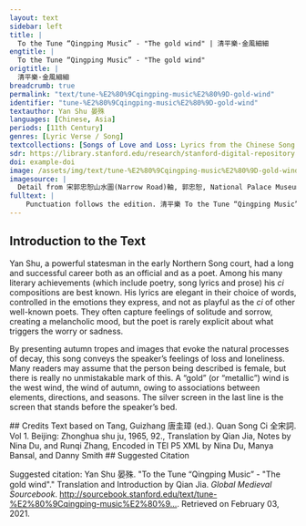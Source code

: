 ```yaml
---
layout: text
sidebar: left
title: |
  To the Tune “Qingping Music” - "The gold wind" | 清平樂·金風細細
engtitle: |
  To the Tune “Qingping Music” - "The gold wind"
origtitle: |
  清平樂·金風細細
breadcrumb: true
permalink: "text/tune-%E2%80%9Cqingping-music%E2%80%9D-gold-wind"
identifier: "tune-%E2%80%9Cqingping-music%E2%80%9D-gold-wind"
textauthor: Yan Shu 晏殊
languages: [Chinese, Asia]
periods: [11th Century]
genres: [Lyric Verse / Song]
textcollections: [Songs of Love and Loss: Lyrics from the Chinese Song Dynasty, Love Songs of the Medieval World: Lyrics from Europe and Asia]
sdr: https://library.stanford.edu/research/stanford-digital-repository 
doi: example-doi 
image: /assets/img/text/tune-%E2%80%9Cqingping-music%E2%80%9D-gold-wind.jpg
imagesource: |
  Detail from 宋郭忠恕山水圖(Narrow Road)軸, 郭忠恕, National Palace Museum, Accesion Number: K2A001791N000000000PAA [Public Domain]
fulltext: |
    Punctuation follows the edition. 清平樂 To the Tune “Qingping Music” 金風細細。 The gold wind The Autumn wind is gentle and tender, 葉葉梧桐墜。 The leaves of the parasol tree fall one by one. 綠酒初嘗人易醉。 The first taste of the green wine fine wine easily makes one tipsy. 一枕小窗濃睡。 Lying by the window, I sleep soundly. 紫薇朱槿花殘。 The crepe-myrtle and hibiscus have withered, 斜陽卻照闌干。 But the slanting sun still shines on the railing. 雙燕欲歸時節， It is the time when swallows are about to depart in pairs; 銀屏昨夜微寒。 Last night it was slightly cold behind the silver screen Refers to a protective screen that separates the girls’ room to the living room, where only men are allowed. 
---
```

## Introduction to the Text 
<p dir="ltr" id="docs-internal-guid-daaf58ae-7fff-1549-d579-0b6e0dbabc16">Yan Shu, a powerful statesman in the early Northern Song court, had a long and successful career both as an official and as a poet. Among his many literary achievements (which include poetry, song lyrics and prose) his <em>ci</em> compositions are best known. His lyrics are elegant in their choice of words, controlled in the emotions they express, and not as playful as the <em>ci</em> of other well-known poets. They often capture feelings of solitude and sorrow, creating a melancholic mood, but the poet is rarely explicit about what triggers the worry or sadness.</p> <p dir="ltr" id="docs-internal-guid-33761aff-7fff-b044-0fd6-5c609502e564">By presenting autumn tropes and images that evoke the natural processes of decay, this song conveys the speaker’s feelings of loss and loneliness. Many readers may assume that the person being described is female, but there is really no unmistakable mark of this. A “gold” (or “metallic”) wind is the west wind, the wind of autumn, owing to associations between elements, directions, and seasons. The silver screen in the last line is the screen that stands before the speaker’s bed.</p>
## Credits
Text based on Tang, Guizhang 唐圭璋 (ed.). Quan Song Ci 全宋詞. Vol 1. Beijing: Zhonghua shu ju, 1965, 92., 
Translation by Qian Jia, Notes by Nina Du,  and Runqi Zhang, 
Encoded in TEI P5 XML by Nina Du, Manya Bansal,  and Danny Smith
## Suggested Citation
<p>Suggested citation: Yan Shu 晏殊.  "To the Tune “Qingping Music” - "The gold wind"." Translation and Introduction by Qian Jia. <em>Global Medieval Sourcebook</em>. <a href="http://sourcebook.stanford.edu/text/tune-%E2%80%9Cqingping-music%E2%80%9D-gold-wind">http://sourcebook.stanford.edu/text/tune-%E2%80%9Cqingping-music%E2%80%9...</a>. Retrieved on February 03, 2021.</p>